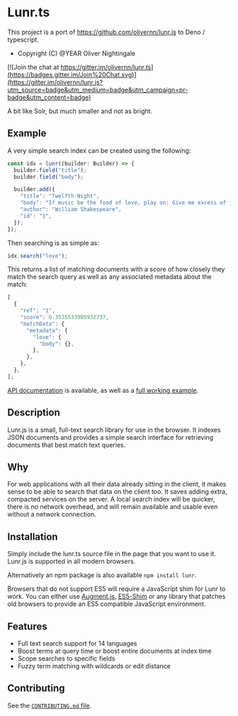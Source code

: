 # Lunr.ts

This project is a port of https://github.com/olivernn/lunr.js to Deno / typescript.

- Copyright (C) @YEAR Oliver Nightingale

[![Join the chat at https://gitter.im/olivernn/lunr.ts](https://badges.gitter.im/Join%20Chat.svg)](https://gitter.im/olivernn/lunr.js?utm_source=badge&utm_medium=badge&utm_campaign=pr-badge&utm_content=badge)

A bit like Solr, but much smaller and not as bright.

## Example

A very simple search index can be created using the following:

```typescript
const idx = lunr((builder: Builder) => {
  builder.field("title");
  builder.field("body");

  builder.add({
    "title": "Twelfth-Night",
    "body": "If music be the food of love, play on: Give me excess of it…",
    "author": "William Shakespeare",
    "id": "1",
  });
});
```

Then searching is as simple as:

```typescript
idx.search("love");
```

This returns a list of matching documents with a score of how closely they match
the search query as well as any associated metadata about the match:

```typescript
[
  {
    "ref": "1",
    "score": 0.3535533905932737,
    "matchData": {
      "metadata": {
        "love": {
          "body": {},
        },
      },
    },
  },
];
```

[API documentation](https://lunrjs.com/docs/index.html) is available, as well as
a [full working example](https://olivernn.github.io/moonwalkers/).

## Description

Lunr.js is a small, full-text search library for use in the browser. It indexes
JSON documents and provides a simple search interface for retrieving documents
that best match text queries.

## Why

For web applications with all their data already sitting in the client, it makes
sense to be able to search that data on the client too. It saves adding extra,
compacted services on the server. A local search index will be quicker, there is
no network overhead, and will remain available and usable even without a network
connection.

## Installation

Simply include the lunr.ts source file in the page that you want to use it.
Lunr.js is supported in all modern browsers.

Alternatively an npm package is also available `npm install lunr`.

Browsers that do not support ES5 will require a JavaScript shim for Lunr to
work. You can either use [Augment.js](https://github.com/olivernn/augment.js),
[ES5-Shim](https://github.com/kriskowal/es5-shim) or any library that patches
old browsers to provide an ES5 compatible JavaScript environment.

## Features

- Full text search support for 14 languages
- Boost terms at query time or boost entire documents at index time
- Scope searches to specific fields
- Fuzzy term matching with wildcards or edit distance

## Contributing

See the [`CONTRIBUTING.md` file](CONTRIBUTING.md).
